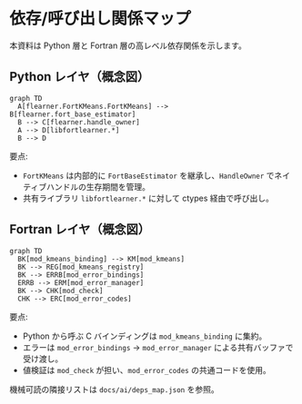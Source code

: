 # 依存/呼び出し関係マップ

本資料は Python 層と Fortran 層の高レベル依存関係を示します。

## Python レイヤ（概念図）

```mermaid
graph TD
  A[flearner.FortKMeans.FortKMeans] --> B[flearner.fort_base_estimator]
  B --> C[flearner.handle_owner]
  A --> D[libfortlearner.*]
  B --> D
```

要点:
- `FortKMeans` は内部的に `FortBaseEstimator` を継承し、`HandleOwner` でネイティブハンドルの生存期間を管理。
- 共有ライブラリ `libfortlearner.*` に対して ctypes 経由で呼び出し。

## Fortran レイヤ（概念図）

```mermaid
graph TD
  BK[mod_kmeans_binding] --> KM[mod_kmeans]
  BK --> REG[mod_kmeans_registry]
  BK --> ERRB[mod_error_bindings]
  ERRB --> ERM[mod_error_manager]
  BK --> CHK[mod_check]
  CHK --> ERC[mod_error_codes]
```

要点:
- Python から呼ぶ C バインディングは `mod_kmeans_binding` に集約。
- エラーは `mod_error_bindings` → `mod_error_manager` による共有バッファで受け渡し。
- 値検証は `mod_check` が担い、`mod_error_codes` の共通コードを使用。

機械可読の隣接リストは `docs/ai/deps_map.json` を参照。

